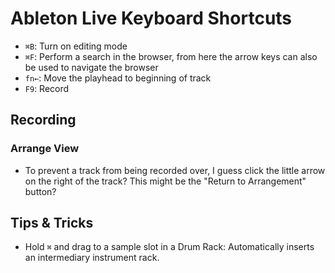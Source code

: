 # Ableton Live Keyboard Shortcuts

* `⌘B`: Turn on editing mode
* `⌘F`: Perform a search in the browser, from here the arrow keys can also be used to navigate the browser
* `fn←`: Move the playhead to beginning of track
* `F9`: Record

## Recording

### Arrange View

* To prevent a track from being recorded over, I guess click the little arrow on the right of the track? This might be the "Return to Arrangement" button?

## Tips & Tricks

* Hold `⌘` and drag to a sample slot in a Drum Rack: Automatically inserts an intermediary instrument rack.
